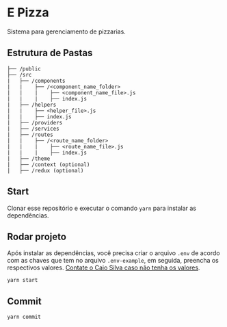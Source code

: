 # E Pizza

Sistema para gerenciamento de pizzarias.
## Estrutura de Pastas

```
├── /public
├── /src
|   ├── /components
|   |    ├── /<component_name_folder>
|   |    |    ├── <component_name_file>.js
|   |    |    ├── index.js
|   ├── /helpers
|   |    ├── <helper_file>.js
|   |    ├── index.js
|   ├── /providers
|   ├── /services
|   ├── /routes
|   |    ├── /<route_name_folder>
|   |    |    ├── <route_name_file>.js
|   |    |    ├── index.js
|   ├── /theme
|   ├── /context (optional)
|   ├── /redux (optional)
```

## Start

Clonar esse repositório e executar o comando `yarn` para instalar as dependências.

## Rodar projeto

Após instalar as dependências, você precisa criar o arquivo `.env` de acordo com as chaves que tem no arquivo `.env-example`, em seguida, preencha os respectivos valores. [Contate o Caio Silva caso não tenha os valores](mailto:caio_silvabatista@hotmail.com).

`yarn start`

## Commit

`yarn commit`
